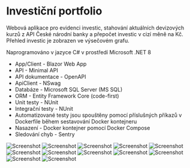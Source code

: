 # Investiční portfolio

Webová aplikace pro evidenci investic, stahování aktuálních devizových kurzů z API České národní banky a přepočet investic v cizí měně na Kč. Přehled investic je zobrazen ve výsečovém grafu.

Naprogramováno v jazyce C# v prostředí Microsoft .NET 8 

- App/Client - Blazor Web App 
- API - Minimal API
- API dokumentace - OpenAPI
- ApiClient - NSwag
- Databáze - Microsoft SQL Server (MS SQL)
- ORM - Entity Framework Core (code-first)
- Unit testy - NUnit
- Integrační testy - NUnit
- Automatizované testy jsou spouštěny pomocí příslušných příkazů v Dockerfile během sestavování Docker kontejneru
- Nasazení - Docker kontejner pomocí Docker Compose
- Sledování chyb - Sentry

![Screenshot](Screenshots/InvestmentPortfolio_1.png)
![Screenshot](Screenshots/InvestmentPortfolio_2.png)
![Screenshot](Screenshots/InvestmentPortfolio_3.png)
![Screenshot](Screenshots/InvestmentPortfolio_4.png)
![Screenshot](Screenshots/InvestmentPortfolio_5.png)
![Screenshot](Screenshots/InvestmentPortfolio_6.png)
![Screenshot](Screenshots/InvestmentPortfolio_7.png)
![Screenshot](Screenshots/InvestmentPortfolio_8.png)
![Screenshot](Screenshots/InvestmentPortfolio_9.png)
![Screenshot](Screenshots/InvestmentPortfolio_10.png)
![Screenshot](Screenshots/InvestmentPortfolio_11.png)
![Screenshot](Screenshots/InvestmentPortfolio_12.png)